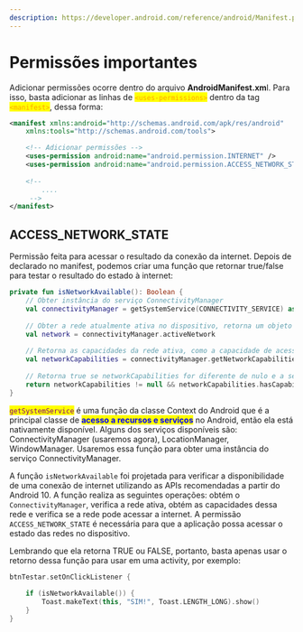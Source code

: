 ```yaml
---
description: https://developer.android.com/reference/android/Manifest.permission
---
```


# Permissões importantes

Adicionar permissões ocorre dentro do arquivo **AndroidManifest.xm**l. Para isso, basta adicionar as linhas de <mark style="color:orange;">`<uses-permissions>`</mark> dentro da tag <mark style="color:orange;">`<manifest>`</mark>, dessa forma:

```xml
<manifest xmlns:android="http://schemas.android.com/apk/res/android"
    xmlns:tools="http://schemas.android.com/tools">

    <!-- Adicionar permissões -->
    <uses-permission android:name="android.permission.INTERNET" />
    <uses-permission android:name="android.permission.ACCESS_NETWORK_STATE" />
    
    <!-- 
        ....
     -->
</manifest>
```

## ACCESS\_NETWORK\_STATE <a href="#access_network_state" id="access_network_state"></a>

Permissão feita para acessar o resultado da conexão da internet. Depois de declarado no manifest, podemos criar uma função que retornar true/false para testar o resultado do estado à internet:

```kotlin
private fun isNetworkAvailable(): Boolean {
    // Obter instância do serviço ConnectivityManager
    val connectivityManager = getSystemService(CONNECTIVITY_SERVICE) as ConnectivityManager
    
    // Obter a rede atualmente ativa no dispositivo, retorna um objeto do tipo Network
    val network = connectivityManager.activeNetwork
    
    // Retorna as capacidades da rede ativa, como a capacidade de acessar a internet
    val networkCapabilities = connectivityManager.getNetworkCapabilities(network)
    
    // Retorna true se networkCapabilities for diferente de nulo e a segunda parte for igual a TRUE (pode ser true ou false)
    return networkCapabilities != null && networkCapabilities.hasCapability(NetworkCapabilities.NET_CAPABILITY_INTERNET)
}
```

<mark style="color:purple;">`getSystemService`</mark> é uma função da classe Context do Android que é a principal classe de <mark style="color:blue;">**acesso a recursos e serviços**</mark> no Android, então ela está nativamente disponível. Alguns dos serviços disponíveis são: ConnectivityManager (usaremos agora), LocationManager, WindowManager. Usaremos essa função para obter uma instância do serviço ConnectivityManager.&#x20;

A função `isNetworkAvailable` foi projetada para verificar a disponibilidade de uma conexão de internet utilizando as APIs recomendadas a partir do Android 10. A função realiza as seguintes operações: obtém o `ConnectivityManager`, verifica a rede ativa, obtém as capacidades dessa rede e verifica se a rede pode acessar a internet. A permissão `ACCESS_NETWORK_STATE` é necessária para que a aplicação possa acessar o estado das redes no dispositivo.

Lembrando que ela retorna TRUE ou FALSE, portanto, basta apenas usar o retorno dessa função para usar em uma activity, por exemplo:

```kotlin
btnTestar.setOnClickListener {
    
    if (isNetworkAvailable()) {
        Toast.makeText(this, "SIM!", Toast.LENGTH_LONG).show()
    }
}
```
